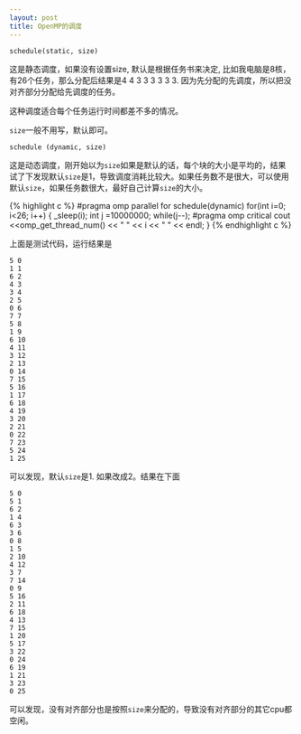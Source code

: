 ```yaml
---
layout: post
title: OpenMP的调度
---
```

    
    schedule(static, size)

这是静态调度，如果没有设置size, 默认是根据任务书来决定, 比如我电脑是8核，有26个任务，那么分配后结果是4 4 3 3 3 3 3 3. 因为先分配的先调度，所以把没对齐部分分配给先调度的任务。

这种调度适合每个任务运行时间都差不多的情况。

`size`一般不用写，默认即可。

	schedule (dynamic, size)

这是动态调度，刚开始以为`size`如果是默认的话，每个块的大小是平均的，结果试了下发现默认`size`是1，导致调度消耗比较大。如果任务数不是很大，可以使用默认`size`，如果任务数很大，最好自己计算`size`的大小。

{% highlight c %}
#pragma omp parallel for schedule(dynamic)
for(int i=0; i<26; i++)
{
    _sleep(i);
    int j =10000000;
    while(j--);
    #pragma omp critical
    cout <<omp_get_thread_num() << " " << i << " " <<  endl;
}
{% endhighlight c %}

上面是测试代码，运行结果是

	5 0
	1 1
	6 2
	4 3
	3 4
	2 5
	0 6
	7 7
	5 8
	1 9
	6 10
	4 11
	3 12
	2 13
	0 14
	7 15
	5 16
	1 17
	6 18
	4 19
	3 20
	2 21
	0 22
	7 23
	5 24
	1 25

可以发现，默认`size`是1. 如果改成2。结果在下面

	5 0
	5 1
	6 2
	1 4
	6 3
	3 6
	0 8
	1 5
	2 10
	4 12
	3 7
	7 14
	0 9
	5 16
	2 11
	6 18
	4 13
	7 15
	1 20
	5 17
	3 22
	0 24
	6 19
	1 21
	3 23
	0 25

可以发现，没有对齐部分也是按照`size`来分配的，导致没有对齐部分的其它cpu都空闲。